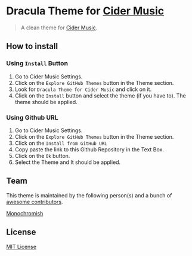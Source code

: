 # Dracula Theme for [Cider Music](https://cider.sh)

> A clean theme for [Cider Music](https://cider.sh).

## How to install
### Using `Install` Button
1. Go to Cider Music Settings.
2. Click on the `Explore GitHub Themes` button in the Theme section.
3. Look for `Dracula Theme for Cider Music` and click on it.
4. Click on the `Install` button and select the theme (if you have to). The theme should be applied.


### Using Github URL
1. Go to Cider Music Settings.
2. Click on the `Explore GitHub Themes` button in the Theme section.
3. Click on the `Install from GitHub URL`
4. Copy paste the link to this Github Repository in the Text Box.
5. Click on the `Ok` button.
6. Select the Theme and It should be applied.

## Team

This theme is maintained by the following person(s) and a bunch of [awesome contributors](https://github.com/dracula/Dracula-Cider-Music-Theme/graphs/contributors).

[Monochromish](https://github.com/Monochromish)

## License

[MIT License](./LICENSE)
